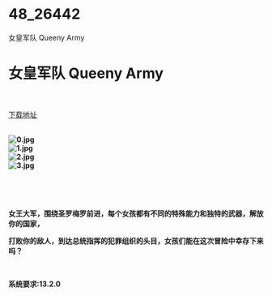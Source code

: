 # 48_26442
女皇军队 Queeny Army
# 女皇军队 Queeny Army
 <br/></br>
[下载地址](https://www.switch520.cc/article/26442 "下载地址")
<br/></br>

<p><strong><img title="0.jpg" src="https://www.switch520.cc/muke_img/2022_01_19_3b0b9826bdd57.jpg" alt="0.jpg"></strong><br>
<strong><img title="1.jpg" src="https://www.switch520.cc/muke_img/2022_01_19_5063c3d467261.jpg" alt="1.jpg"></strong><br>
<strong><img title="2.jpg" src="https://www.switch520.cc/muke_img/2022_01_19_89a67a0376479.jpg" alt="2.jpg"></strong><br>
<strong><img title="3.jpg" src="https://www.switch520.cc/muke_img/2022_01_19_f3b7480dd1e3c.jpg" alt="3.jpg">&nbsp;</strong></p>
<p>&nbsp;</p>
<p>&nbsp;</p>
<p><strong>女王大军，围绕圣罗梅罗前进，每个女孩都有不同的特殊能力和独特的武器，解放你的国家，</strong></p>
<p><strong>打败你的敌人，到达总统指挥的犯罪组织的头目，女孩们能在这次冒险中幸存下来吗？</strong></p>
<p>&nbsp;</p>
<p><strong>系统要求:13.2.0</strong></p>



